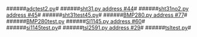 ######[adctest2.py](https://goo.gl/Xz3rJs)#
######[sht31.py address #44](https://goo.gl/xpkXft)#
######[sht31no2.py address #45](https://goo.gl/aYgAqz)#
######[sht31test45.py](https://goo.gl/Xvreau)#
######[BMP280.py address #77](https://goo.gl/Azso95)#
######[BMP280test.py](https://goo.gl/uJGxeZ)
######[SI1145.py address #60](https://goo.gl/YTI9wA)#
######[si1145test.py](https://goo.gl/zuTXIl)#
######[tsl2591.py address #29](https://goo.gl/VjOmpS)#
######[tsltest.py](https://goo.gl/YG5EIN)#